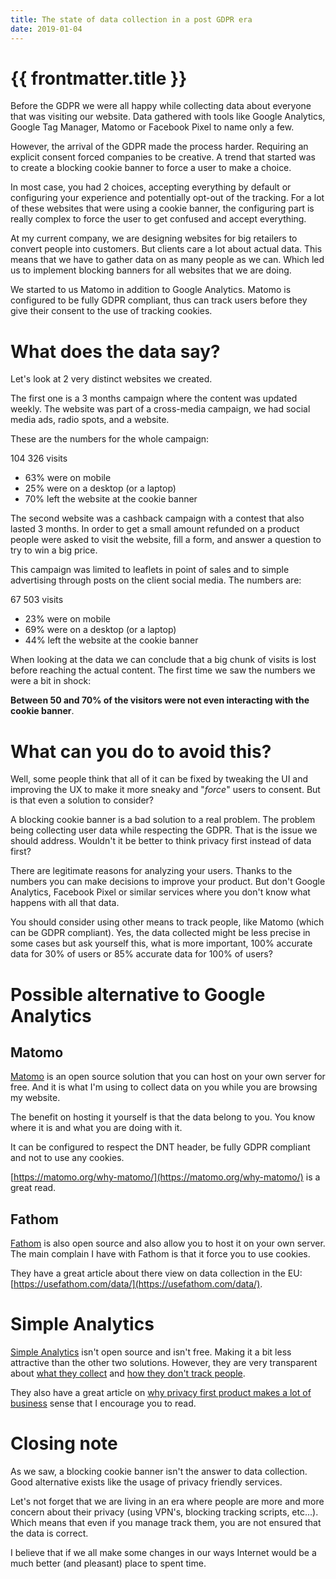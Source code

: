 ```yaml
---
title: The state of data collection in a post GDPR era
date: 2019-01-04
---
```


# {{ frontmatter.title }}

Before the GDPR we were all happy while collecting data about everyone that was visiting our website. Data gathered with tools like Google Analytics, Google Tag Manager, Matomo or Facebook Pixel to name only a few.

However, the arrival of the GDPR made the process harder. Requiring an explicit consent forced companies to be creative. A trend that started was to create a blocking cookie banner to force a user to make a choice. 

In most case, you had 2 choices, accepting everything by default or configuring your experience and potentially opt-out of the tracking. For a lot of these websites that were using a cookie banner, the configuring part is really complex to force the user to get confused and accept everything.

At my current company, we are designing websites for big retailers to convert people into customers. But clients care a lot about actual data. This means that we have to gather data on as many people as we can. Which led us to implement blocking banners for all websites that we are doing.

We started to us Matomo in addition to Google Analytics. Matomo is configured to be fully GDPR compliant, thus can track users before they give their consent to the use of tracking cookies.

# What does the data say?

Let's look at 2 very distinct websites we created.

The first one is a 3 months campaign where the content was updated weekly. The website was part of a cross-media campaign, we had social media ads, radio spots, and a website.

These are the numbers for the whole campaign:

104 326 visits
- 63% were on mobile
- 25% were on a desktop (or a laptop)
- 70% left the website at the cookie banner

The second website was a cashback campaign with a contest that also lasted 3 months. In order to get a small amount refunded on a product people were asked to visit the website, fill a form, and answer a question to try to win a big price.

This campaign was limited to leaflets in point of sales and to simple advertising through posts on the client social media. The numbers are:

67 503 visits
- 23% were on mobile
- 69% were on a desktop (or a laptop)
- 44% left the website at the cookie banner

When looking at the data we can conclude that a big chunk of visits is lost before reaching the actual content. The first time we saw the numbers we were a bit in shock:

**Between 50 and 70% of the visitors were not even interacting with the cookie banner**.

# What can you do to avoid this?

Well, some people think that all of it can be fixed by tweaking the UI and improving the UX to make it more sneaky and "*force*" users to consent. But is that even a solution to consider? 

A blocking cookie banner is a bad solution to a real problem. The problem being collecting user data while respecting the GDPR. That is the issue we should address. Wouldn't it be better to think privacy first instead of data first?

There are legitimate reasons for analyzing your users. Thanks to the numbers you can make decisions to improve your product. But don't Google Analytics, Facebook Pixel or similar services where you don't know what happens with all that data.

You should consider using other means to track people, like Matomo (which can be GDPR compliant). Yes, the data collected might be less precise in some cases but ask yourself this, what is more important, 100% accurate data for 30% of users or 85% accurate data for 100% of users?

# Possible alternative to Google Analytics

## Matomo

[Matomo](https://matomo.org/) is an open source solution that you can host on your own server for free. And it is what I'm using to collect data on you while you are browsing my website.

The benefit on hosting it yourself is that the data belong to you. You know where it is and what you are doing with it.

It can be configured to respect the DNT header, be fully GDPR compliant and not to use any cookies.

[https://matomo.org/why-matomo/](https://matomo.org/why-matomo/) is a great read.

## Fathom

[Fathom](https://usefathom.com/) is also open source and also allow you to host it on your own server. The main complain I have with Fathom is that it force you to use cookies.

They have a great article about there view on data collection in the EU: [https://usefathom.com/data/](https://usefathom.com/data/).

# Simple Analytics

[Simple Analytics](https://simpleanalytics.io/) isn't open source and isn't free. Making it a bit less attractive than the other two solutions. However, they are very transparent about [what they collect](https://simpleanalytics.io/what-we-collect) and [how they don't track people](https://simpleanalytics.io/no-tracking).

They also have a great article on [why privacy first product makes a lot of business](https://blog.simpleanalytics.io/why-privacy-first-products-will-make-business-sense) sense that I encourage you to read.

# Closing note

As we saw, a blocking cookie banner isn't the answer to data collection. Good alternative exists like the usage of privacy friendly services. 

Let's not forget that we are living in an era where people are more and more concern about their privacy (using VPN's, blocking tracking scripts, etc...). Which means that even if you manage track them, you are not ensured that the data is correct.

I believe that if we all make some changes in our ways Internet would be a much better (and pleasant) place to spent time.
